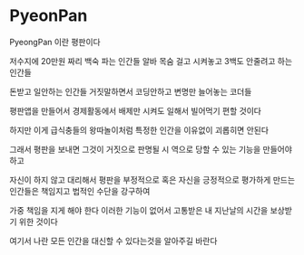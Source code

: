 # PyeonPan

PyeongPan 이란 평판이다 

저수지에 20만원 짜리 백숙 파는 인간들 알바 목숨 걸고 시켜놓고 3백도 안줄려고 하는 인간들 

돈받고 일안하는 인간들 거짓말하면서 코딩안하고 변명만 늘어놓는 코더들 

평판앱을 만들어서 경제활동에서 배제만 시켜도 일해서 빌어먹기 편할 것이다

하지만 이게 급식충들의 왕따놀이처럼 특정한 인간을 이유없이 괴롭히면 안된다 

그래서 평판을 보내면 그것이 거짓으로 판명될 시 역으로 당할 수 있는 기능을 만들어야 하고

자신이 하지 않고 대리해서 평판을 부정적으로 혹은 자신을 긍정적으로 평가하게 만드는 인간들은 책임지고 법적인 수단을 강구하여 

가중 책임을 지게 해야 한다 이러한 기능이 없어서 고통받은 내 지난날의 시간을 보상받기 위한 것이다 

여기서 나란 모든 인간을 대신할 수 있다는것을 알아주길 바란다 
